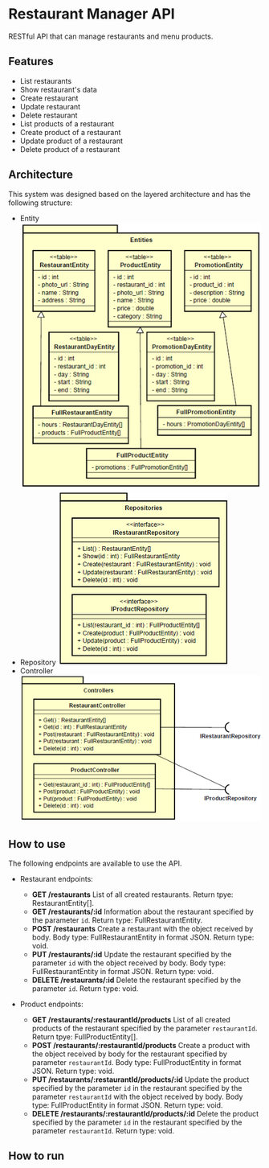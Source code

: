 # Restaurant Manager API
RESTful API that can manage restaurants and menu products.

## Features
* List restaurants
* Show restaurant's data
* Create restaurant
* Update restaurant
* Delete restaurant
* List products of a restaurant
* Create product of a restaurant
* Update product of a restaurant
* Delete product of a restaurant

## Architecture
This system was designed based on the layered architecture and has the following structure:
* Entity
  ![Entities Image](./media/entities.png)
* Repository
  ![Repositories Image](./media/repositories.png)
* Controller
  ![Controllers Image](./media/controllers.png)

## How to use
The following endpoints are available to use the API.
- Restaurant endpoints:
  - <b>GET /restaurants</b>
    List of all created restaurants.
    Return tpye: RestaurantEntity[].
  - <b>GET /restaurants/:id</b>
    Information about the restaurant specified by the parameter `id`.
    Return type: FullRestaurantEntity.
  - <b>POST /restaurants</b>
    Create a restaurant with the object received by body.
    Body type: FullRestaurantEntity in format JSON.
    Return type: void.
  - <b>PUT /restaurants/:id</b>
    Update the restaurant specified by the parameter `id` with the object received by body.
    Body type: FullRestaurantEntity in format JSON.
    Return type: void.
  - <b>DELETE /restaurants/:id</b>
    Delete the restaurant specified by the parameter `id`.
    Return type: void.

- Product endpoints:
  - <b>GET /restaurants/:restaurantId/products</b>
    List of all created products of the restaurant specified by the parameter `restaurantId`.
    Return tpye: FullProductEntity[].
  - <b>POST /restaurants/:restaurantId/products</b>
    Create a product with the object received by body for the restaurant specified by parameter `restaurantId`.
    Body type: FullProductEntity in format JSON.
    Return type: void.
  - <b>PUT /restaurants/:restaurantId/products/:id</b>
    Update the product specified by the parameter `id` in the restaurant specified by the parameter `restaurantId` with the object received by body.
    Body type: FullProductEntity in format JSON.
    Return type: void.
  - <b>DELETE /restaurants/:restaurantId/products/:id</b>
    Delete the product specified by the parameter `id` in the restaurant specified by the parameter `restaurantId`.
    Return type: void.
  
## How to run